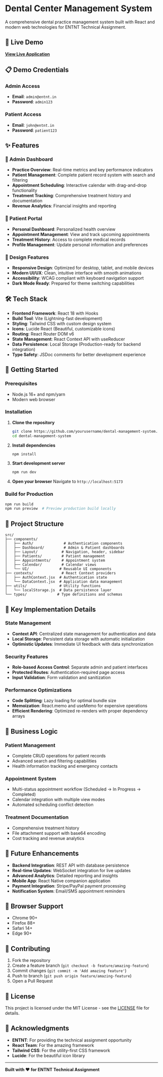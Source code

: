 # Dental Center Management System

A comprehensive dental practice management system built with React and modern web technologies for ENTNT Technical Assignment.

## 🚀 Live Demo

**[View Live Application](https://entntassesment.netlify.app/)**

## 📋 Demo Credentials

### Admin Access
- **Email**: `admin@entnt.in`
- **Password**: `admin123`

### Patient Access
- **Email**: `john@entnt.in`
- **Password**: `patient123`

## ✨ Features

### 🏥 Admin Dashboard
- **Practice Overview**: Real-time metrics and key performance indicators
- **Patient Management**: Complete patient record system with search and filtering
- **Appointment Scheduling**: Interactive calendar with drag-and-drop functionality
- **Treatment Tracking**: Comprehensive treatment history and documentation
- **Revenue Analytics**: Financial insights and reporting

### 👤 Patient Portal
- **Personal Dashboard**: Personalized health overview
- **Appointment Management**: View and track upcoming appointments
- **Treatment History**: Access to complete medical records
- **Profile Management**: Update personal information and preferences

### 🎨 Design Features
- **Responsive Design**: Optimized for desktop, tablet, and mobile devices
- **Modern UI/UX**: Clean, intuitive interface with smooth animations
- **Accessibility**: WCAG compliant with keyboard navigation support
- **Dark Mode Ready**: Prepared for theme switching capabilities

## 🛠️ Tech Stack

- **Frontend Framework**: React 18 with Hooks
- **Build Tool**: Vite (Lightning-fast development)
- **Styling**: Tailwind CSS with custom design system
- **Icons**: Lucide React (Beautiful, customizable icons)
- **Routing**: React Router DOM v6
- **State Management**: React Context API with useReducer
- **Data Persistence**: Local Storage (Production-ready for backend integration)
- **Type Safety**: JSDoc comments for better development experience

## 🚀 Getting Started

### Prerequisites
- Node.js 16+ and npm/yarn
- Modern web browser

### Installation

1. **Clone the repository**
   ```bash
   git clone https://github.com/yourusername/dental-management-system.git
   cd dental-management-system
   ```

2. **Install dependencies**
   ```bash
   npm install
   ```

3. **Start development server**
   ```bash
   npm run dev
   ```

4. **Open your browser**
   Navigate to `http://localhost:5173`

### Build for Production

```bash
npm run build
npm run preview  # Preview production build locally
```

## 📁 Project Structure

```
src/
├── components/
│   ├── Auth/              # Authentication components
│   ├── Dashboard/         # Admin & Patient dashboards
│   ├── Layout/           # Navigation, header, sidebar
│   ├── Patients/         # Patient management
│   ├── Appointments/     # Appointment system
│   ├── Calendar/         # Calendar views
│   └── UI/              # Reusable UI components
├── contexts/             # React Context providers
│   ├── AuthContext.jsx  # Authentication state
│   └── DataContext.jsx  # Application data management
├── utils/               # Utility functions
│   └── localStorage.js  # Data persistence layer
└── types/              # Type definitions and schemas
```

## 🔧 Key Implementation Details

### State Management
- **Context API**: Centralized state management for authentication and data
- **Local Storage**: Persistent data storage with automatic initialization
- **Optimistic Updates**: Immediate UI feedback with data synchronization

### Security Features
- **Role-based Access Control**: Separate admin and patient interfaces
- **Protected Routes**: Authentication-required page access
- **Input Validation**: Form validation and sanitization

### Performance Optimizations
- **Code Splitting**: Lazy loading for optimal bundle size
- **Memoization**: React.memo and useMemo for expensive operations
- **Efficient Rendering**: Optimized re-renders with proper dependency arrays

## 🎯 Business Logic

### Patient Management
- Complete CRUD operations for patient records
- Advanced search and filtering capabilities
- Health information tracking and emergency contacts

### Appointment System
- Multi-status appointment workflow (Scheduled → In Progress → Completed)
- Calendar integration with multiple view modes
- Automated scheduling conflict detection

### Treatment Documentation
- Comprehensive treatment history
- File attachment support with base64 encoding
- Cost tracking and revenue analytics

## 🔮 Future Enhancements

- **Backend Integration**: REST API with database persistence
- **Real-time Updates**: WebSocket integration for live updates
- **Advanced Analytics**: Detailed reporting and insights
- **Mobile App**: React Native companion application
- **Payment Integration**: Stripe/PayPal payment processing
- **Notification System**: Email/SMS appointment reminders

## 📱 Browser Support

- Chrome 90+
- Firefox 88+
- Safari 14+
- Edge 90+

## 🤝 Contributing

1. Fork the repository
2. Create a feature branch (`git checkout -b feature/amazing-feature`)
3. Commit changes (`git commit -m 'Add amazing feature'`)
4. Push to branch (`git push origin feature/amazing-feature`)
5. Open a Pull Request

## 📄 License

This project is licensed under the MIT License - see the [LICENSE](LICENSE) file for details.


## 🙏 Acknowledgments

- **ENTNT**: For providing the technical assignment opportunity
- **React Team**: For the amazing framework
- **Tailwind CSS**: For the utility-first CSS framework
- **Lucide**: For the beautiful icon library

---

**Built with ❤️ for ENTNT Technical Assignment**
